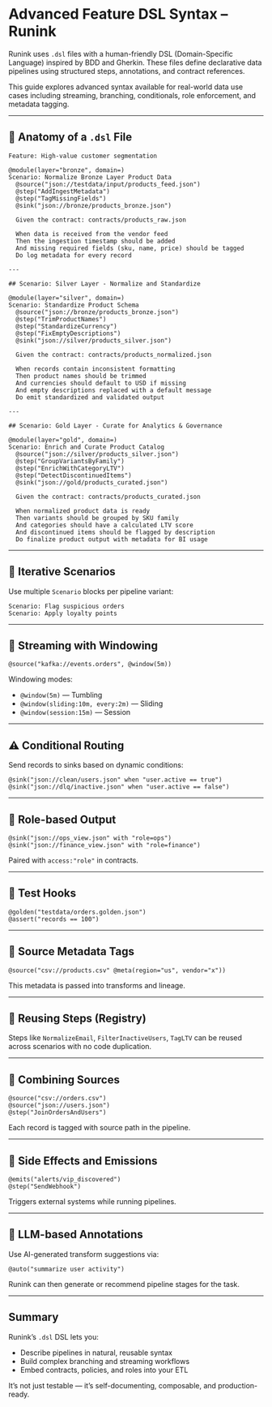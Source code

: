 # Advanced Feature DSL Syntax – Runink

Runink uses `.dsl` files with a human-friendly DSL (Domain-Specific Language) inspired by BDD and Gherkin. These files define declarative data pipelines using structured steps, annotations, and contract references.

This guide explores advanced syntax available for real-world data use cases including streaming, branching, conditionals, role enforcement, and metadata tagging.

---

## 📌 Anatomy of a `.dsl` File

```gherkin
Feature: High-value customer segmentation

@module(layer="bronze", domain=)
Scenario: Normalize Bronze Layer Product Data
  @source("json://testdata/input/products_feed.json")
  @step("AddIngestMetadata")
  @step("TagMissingFields")
  @sink("json://bronze/products_bronze.json")

  Given the contract: contracts/products_raw.json

  When data is received from the vendor feed
  Then the ingestion timestamp should be added
  And missing required fields (sku, name, price) should be tagged
  Do log metadata for every record

---

## Scenario: Silver Layer - Normalize and Standardize

@module(layer="silver", domain=)
Scenario: Standardize Product Schema
  @source("json://bronze/products_bronze.json")
  @step("TrimProductNames")
  @step("StandardizeCurrency")
  @step("FixEmptyDescriptions")
  @sink("json://silver/products_silver.json")

  Given the contract: contracts/products_normalized.json

  When records contain inconsistent formatting
  Then product names should be trimmed
  And currencies should default to USD if missing
  And empty descriptions replaced with a default message
  Do emit standardized and validated output

---

## Scenario: Gold Layer - Curate for Analytics & Governance

@module(layer="gold", domain=)
Scenario: Enrich and Curate Product Catalog
  @source("json://silver/products_silver.json")
  @step("GroupVariantsByFamily")
  @step("EnrichWithCategoryLTV")
  @step("DetectDiscontinuedItems")
  @sink("json://gold/products_curated.json")

  Given the contract: contracts/products_curated.json

  When normalized product data is ready
  Then variants should be grouped by SKU family
  And categories should have a calculated LTV score
  And discontinued items should be flagged by description
  Do finalize product output with metadata for BI usage
```

---

## 🔁 Iterative Scenarios
Use multiple `Scenario` blocks per pipeline variant:
```gherkin
Scenario: Flag suspicious orders
Scenario: Apply loyalty points
```

---

## 🔄 Streaming with Windowing
```gherkin
@source("kafka://events.orders", @window(5m))
```

Windowing modes:
- `@window(5m)` — Tumbling
- `@window(sliding:10m, every:2m)` — Sliding
- `@window(session:15m)` — Session

---

## ⚠️ Conditional Routing
Send records to sinks based on dynamic conditions:
```gherkin
@sink("json://clean/users.json" when "user.active == true")
@sink("json://dlq/inactive.json" when "user.active == false")
```

---

## 🔐 Role-based Output
```gherkin
@sink("json://ops_view.json" with "role=ops")
@sink("json://finance_view.json" with "role=finance")
```
Paired with `access:"role"` in contracts.

---

## 🧪 Test Hooks
```gherkin
@golden("testdata/orders.golden.json")
@assert("records == 100")
```

---

## 📎 Source Metadata Tags
```gherkin
@source("csv://products.csv" @meta(region="us", vendor="x"))
```
This metadata is passed into transforms and lineage.

---

## 🧬 Reusing Steps (Registry)
Steps like `NormalizeEmail`, `FilterInactiveUsers`, `TagLTV` can be reused across scenarios with no code duplication.

---

## 🧰 Combining Sources
```gherkin
@source("csv://orders.csv")
@source("json://users.json")
@step("JoinOrdersAndUsers")
```
Each record is tagged with source path in the pipeline.

---

## 🧹 Side Effects and Emissions
```gherkin
@emits("alerts/vip_discovered")
@step("SendWebhook")
```
Triggers external systems while running pipelines.

---

## 🧠 LLM-based Annotations
Use AI-generated transform suggestions via:
```gherkin
@auto("summarize user activity")
```
Runink can then generate or recommend pipeline stages for the task.

---

## Summary
Runink’s `.dsl` DSL lets you:
- Describe pipelines in natural, reusable syntax
- Build complex branching and streaming workflows
- Embed contracts, policies, and roles into your ETL

It’s not just testable — it’s self-documenting, composable, and production-ready.
